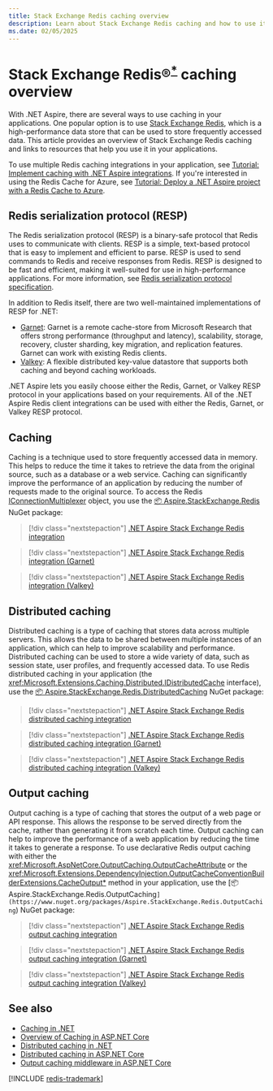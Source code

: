 ```yaml
---
title: Stack Exchange Redis caching overview
description: Learn about Stack Exchange Redis caching and how to use it in your applications.
ms.date: 02/05/2025
---
```


# Stack Exchange Redis&reg;<sup>**[*](#registered)**</sup> caching overview

<a name="heading"></a>

With .NET Aspire, there are several ways to use caching in your applications. One popular option is to use [Stack Exchange Redis](https://stackexchange.github.io/StackExchange.Redis), which is a high-performance data store that can be used to store frequently accessed data. This article provides an overview of Stack Exchange Redis caching and links to resources that help you use it in your applications.

To use multiple Redis caching integrations in your application, see [Tutorial: Implement caching with .NET Aspire integrations](caching-integrations.md). If you're interested in using the Redis Cache for Azure, see [Tutorial: Deploy a .NET Aspire project with a Redis Cache to Azure](caching-integrations-deployment.md).

## Redis serialization protocol (RESP)

The Redis serialization protocol (RESP) is a binary-safe protocol that Redis uses to communicate with clients. RESP is a simple, text-based protocol that is easy to implement and efficient to parse. RESP is used to send commands to Redis and receive responses from Redis. RESP is designed to be fast and efficient, making it well-suited for use in high-performance applications. For more information, see [Redis serialization protocol specification](https://redis.io/docs/latest/develop/reference/protocol-spec/).

In addition to Redis itself, there are two well-maintained implementations of RESP for .NET:

- [Garnet](https://github.com/microsoft/Garnet): Garnet is a remote cache-store from Microsoft Research that offers strong performance (throughput and latency), scalability, storage, recovery, cluster sharding, key migration, and replication features. Garnet can work with existing Redis clients.
- [Valkey](https://github.com/valkey-io/valkey): A flexible distributed key-value datastore that supports both caching and beyond caching workloads.

.NET Aspire lets you easily choose either the Redis, Garnet, or Valkey RESP protocol in your applications based on your requirements. All of the .NET Aspire Redis client integrations can be used with either the Redis, Garnet, or Valkey RESP protocol.

## Caching

Caching is a technique used to store frequently accessed data in memory. This helps to reduce the time it takes to retrieve the data from the original source, such as a database or a web service. Caching can significantly improve the performance of an application by reducing the number of requests made to the original source. To access the Redis [IConnectionMultiplexer](https://stackexchange.github.io/StackExchange.Redis/Basics.html) object, you use the [📦 Aspire.StackExchange.Redis](https://www.nuget.org/packages/Aspire.StackExchange.Redis) NuGet package:

> [!div class="nextstepaction"]
> [.NET Aspire Stack Exchange Redis integration](stackexchange-redis-integration.md)

> [!div class="nextstepaction"]
> [.NET Aspire Stack Exchange Redis integration (Garnet)](stackexchange-redis-integration.md?pivots=garnet)

> [!div class="nextstepaction"]
> [.NET Aspire Stack Exchange Redis integration (Valkey)](stackexchange-redis-integration.md?pivots=valkey)

## Distributed caching

Distributed caching is a type of caching that stores data across multiple servers. This allows the data to be shared between multiple instances of an application, which can help to improve scalability and performance. Distributed caching can be used to store a wide variety of data, such as session state, user profiles, and frequently accessed data. To use Redis distributed caching in your application (the <xref:Microsoft.Extensions.Caching.Distributed.IDistributedCache> interface), use the [📦 Aspire.StackExchange.Redis.DistributedCaching](https://www.nuget.org/packages/Aspire.StackExchange.Redis.DistributedCaching) NuGet package:

> [!div class="nextstepaction"]
> [.NET Aspire Stack Exchange Redis distributed caching integration](stackexchange-redis-distributed-caching-integration.md)

> [!div class="nextstepaction"]
> [.NET Aspire Stack Exchange Redis distributed caching integration (Garnet)](stackexchange-redis-distributed-caching-integration.md?pivots=garnet)

> [!div class="nextstepaction"]
> [.NET Aspire Stack Exchange Redis distributed caching integration (Valkey)](stackexchange-redis-distributed-caching-integration.md?pivots=valkey)

## Output caching

Output caching is a type of caching that stores the output of a web page or API response. This allows the response to be served directly from the cache, rather than generating it from scratch each time. Output caching can help to improve the performance of a web application by reducing the time it takes to generate a response. To use declarative Redis output caching with either the <xref:Microsoft.AspNetCore.OutputCaching.OutputCacheAttribute> or the <xref:Microsoft.Extensions.DependencyInjection.OutputCacheConventionBuilderExtensions.CacheOutput*> method in your application, use the [📦 Aspire.StackExchange.Redis.OutputCaching`](https://www.nuget.org/packages/Aspire.StackExchange.Redis.OutputCaching`) NuGet package:

> [!div class="nextstepaction"]
> [.NET Aspire Stack Exchange Redis output caching integration](stackexchange-redis-output-caching-integration.md)

> [!div class="nextstepaction"]
> [.NET Aspire Stack Exchange Redis output caching integration (Garnet)](stackexchange-redis-output-caching-integration.md?pivots=garnet)

> [!div class="nextstepaction"]
> [.NET Aspire Stack Exchange Redis output caching integration (Valkey)](stackexchange-redis-output-caching-integration.md?pivots=valkey)

## See also

- [Caching in .NET](/dotnet/core/extensions/caching)
- [Overview of Caching in ASP.NET Core](/aspnet/core/performance/caching/overview)
- [Distributed caching in .NET](/dotnet/core/extensions/caching#distributed-caching)
- [Distributed caching in ASP.NET Core](/aspnet/core/performance/caching/distributed)
- [Output caching middleware in ASP.NET Core](/aspnet/core/performance/caching/output)

[!INCLUDE [redis-trademark](includes/redis-trademark.md)]
